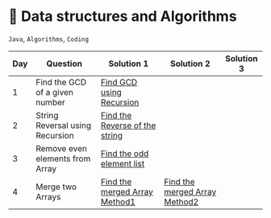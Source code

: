 # :rocket: Data structures and Algorithms

`Java`, `Algorithms`, `Coding`




| Day | Question | Solution 1 | Solution 2 | Solution 3|
|----|-------|-------|-----|-----|
| 1 | Find the GCD of a given number | [Find GCD using Recursion](Recursion/FindGCD.java) | | |
| 2 | String Reversal using Recursion | [Find the Reverse of the string](String/StringReverse.java)| | |
| 3 | Remove even elements from Array | [Find the odd element list](Arrays/TestPrimeNumbers/Arrays/RemoveEvenElements.java)| | | 
| 4 | Merge two Arrays | [Find the merged Array Method1](Arrays/TestPrimeNumbers/Arrays/MergeTwoArrays.java)| [Find the merged Array Method2](Arrays/TestPrimeNumbers/Arrays/AnotherMergeArrays.java) | |